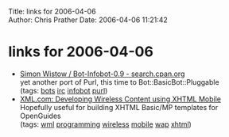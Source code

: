 Title: links for 2006-04-06  
Author: Chris Prather
Date: 2006-04-06 11:21:42

# links for 2006-04-06
<ul class="delicious">
	<li>
		<div class="delicious-link"><a href="http://search.cpan.org/~simonw/Bot-Infobot-0.9/">Simon Wistow / Bot-Infobot-0.9 - search.cpan.org</a></div>
		<div class="delicious-extended">yet another port of Purl, this time to Bot::BasicBot::Pluggable</div>
		<div class="delicious-tags">(tags: <a href="http://del.icio.us/perigrin/bots">bots</a> <a href="http://del.icio.us/perigrin/irc">irc</a> <a href="http://del.icio.us/perigrin/infobot">infobot</a> <a href="http://del.icio.us/perigrin/purl">purl</a>)</div>
	</li>
	<li>
		<div class="delicious-link"><a href="http://www.xml.com/pub/a/2004/04/14/mobile.html">XML.com: Developing Wireless Content using XHTML Mobile</a></div>
		<div class="delicious-extended">Hopefully useful for building XHTML Basic/MP templates for OpenGuides</div>
		<div class="delicious-tags">(tags: <a href="http://del.icio.us/perigrin/wml">wml</a> <a href="http://del.icio.us/perigrin/programming">programming</a> <a href="http://del.icio.us/perigrin/wireless">wireless</a> <a href="http://del.icio.us/perigrin/mobile">mobile</a> <a href="http://del.icio.us/perigrin/wap">wap</a> <a href="http://del.icio.us/perigrin/xhtml">xhtml</a>)</div>
	</li>
</ul>

